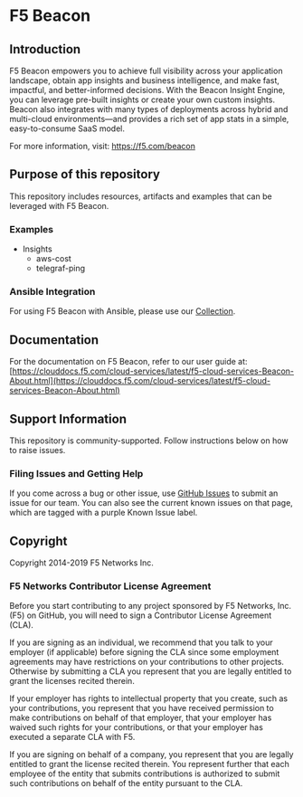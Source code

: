# F5 Beacon



## Introduction

F5 Beacon empowers you to achieve full visibility across your application landscape, obtain app insights and business intelligence, and make fast, impactful, and better-informed decisions. With the Beacon Insight Engine, you can leverage pre-built insights or create your own custom insights. Beacon also integrates with many types of deployments across hybrid and multi-cloud environments—and provides a rich set of app stats in a simple, easy-to-consume SaaS model. 

For more information, visit: https://f5.com/beacon

## Purpose of this repository

This repository includes resources, artifacts and examples that can be leveraged with F5 Beacon. 

### Examples

- Insights
  - aws-cost
  - telegraf-ping

### Ansible Integration
For using F5 Beacon with Ansible, please use our [Collection](https://galaxy.ansible.com/f5networks/f5_beacon).


## Documentation

For the documentation on F5 Beacon, refer to our user guide at:<br>
[https://clouddocs.f5.com/cloud-services/latest/f5-cloud-services-Beacon-About.html](https://clouddocs.f5.com/cloud-services/latest/f5-cloud-services-Beacon-About.html)

## Support Information

This repository is community-supported. Follow instructions below on how to raise issues.

### Filing Issues and Getting Help

If you come across a bug or other issue, use [GitHub Issues](https://github.com/f5devcentral/f5-beacon/issues) to submit an issue for our team.  You can also see the current known issues on that page, which are tagged with a purple Known Issue label.  

## Copyright

Copyright 2014-2019 F5 Networks Inc.

### F5 Networks Contributor License Agreement

Before you start contributing to any project sponsored by F5 Networks, Inc. (F5) on GitHub, you will need to sign a Contributor License Agreement (CLA).  

If you are signing as an individual, we recommend that you talk to your employer (if applicable) before signing the CLA since some employment agreements may have restrictions on your contributions to other projects. Otherwise by submitting a CLA you represent that you are legally entitled to grant the licenses recited therein.  

If your employer has rights to intellectual property that you create, such as your contributions, you represent that you have received permission to make contributions on behalf of that employer, that your employer has waived such rights for your contributions, or that your employer has executed a separate CLA with F5.

If you are signing on behalf of a company, you represent that you are legally entitled to grant the license recited therein. You represent further that each employee of the entity that submits contributions is authorized to submit such contributions on behalf of the entity pursuant to the CLA.
